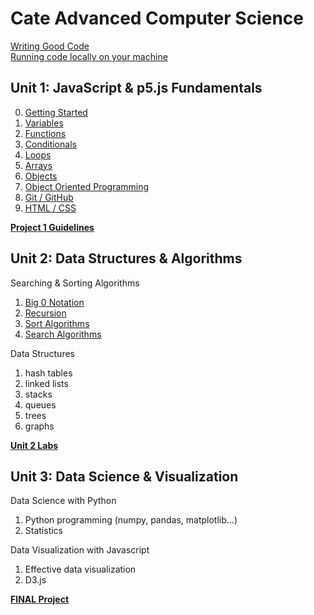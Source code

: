 # Cate Advanced Computer Science

[Writing Good Code](assets/codestyle.md)  
[Running code locally on your machine](assets/local.md)

## Unit 1: JavaScript & p5.js Fundamentals
0. [Getting Started](p5js/0-Getting%20Started/README.md)
1. [Variables](p5js/1-Variables/README.md)
2. [Functions](p5js/2-Functions/README.md)
3. [Conditionals](p5js/3-Conditionals/README.md)
4. [Loops](p5js/4-Loops/README.md)
5. [Arrays](p5js/5-Arrays/README.md)
6. [Objects](p5js/6-Objects/README.md)
7. [Object Oriented Programming](p5js/7-OOP/README.md)
8. [Git / GitHub](p5js/8-Git/README.md)
9. [HTML / CSS](p5js/9-HTML/README.md)

**[Project 1 Guidelines](p5js/project/README.md)**


## Unit 2: Data Structures & Algorithms

Searching & Sorting Algorithms
1. [Big 0 Notation](unit2/algorithms/1-BigO/README.md)
2. [Recursion](unit2/algorithms/2-Recursion/README.md)
3. [Sort Algorithms](unit2/algorithms/3-Search/README.md)
4. [Search Algorithms](unit2/algorithms/4-Sort/README.md)

Data Structures
1. hash tables
2. linked lists
3. stacks
4. queues
5. trees
6. graphs

**[Unit 2 Labs](unit2/labs/README.md)**


## Unit 3: Data Science & Visualization
Data Science with Python
1. Python programming (numpy, pandas, matplotlib...)
2. Statistics

Data Visualization with Javascript
1. Effective data visualization
2. D3.js

**[FINAL Project](unit3/project/README.md)**
